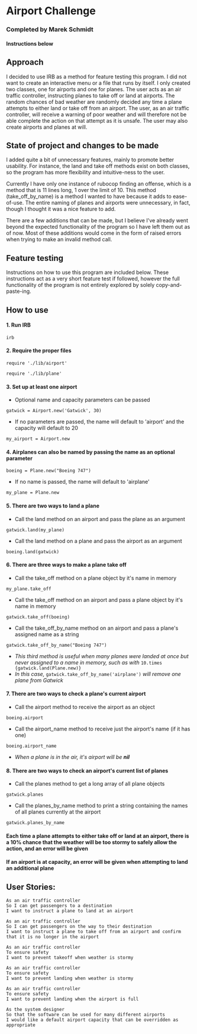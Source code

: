 # Airport Challenge

### Completed by Marek Schmidt
#### Instructions below

## Approach
I decided to use IRB as a method for feature testing this program. I did not want to create an interactive menu or a file that runs by itself. I only created two classes, one for airports and one for planes. The user acts as an air traffic controller, instructing planes to take off or land at airports. The random chances of bad weather are randomly decided any time a plane attempts to either land or take off from an airport. The user, as an air traffic controller, will receive a warning of poor weather and will therefore not be able complete the action on that attempt as it is unsafe. The user may also create airports and planes at will.

## State of project and changes to be made
I added quite a bit of unnecessary features, mainly to promote better usability. For instance, the land and take off methods exist on both classes, so the program has more flexibility and intuitive-ness to the user.

Currently I have only one instance of rubocop finding an offense, which is a method that is 11 lines long, 1 over the limit of 10. This method (take_off_by_name) is a method I wanted to have because it adds to ease-of-use. The entire naming of planes and airports were unnecessary, in fact, though I thought it was a nice feature to add.

There are a few additions that can be made, but I believe I've already went beyond the expected functionality of the program so I have left them out as of now. Most of these additions would come in the form of raised errors when trying to make an invalid method call.

## Feature testing
Instructions on how to use this program are included below. These instructions act as a very short feature test if followed, however the full functionality of the program is not entirely explored by solely copy-and-paste-ing.

## How to use

#### 1. Run IRB
```
irb
```

#### 2. Require the proper files
```
require './lib/airport'
```
```
require './lib/plane'
```

#### 3. Set up at least one airport  
  * Optional name and capacity parameters can be passed
  ```
  gatwick = Airport.new('Gatwick', 30)
  ```
  * If no parameters are passed, the name will default to 'airport' and the capacity will default to 20
  ```
  my_airport = Airport.new
  ```  

#### 4. Airplanes can also be named by passing the name as an optional parameter
  ```
  boeing = Plane.new("Boeing 747")
  ```  
  * If no name is passed, the name will default to 'airplane'
  ```
  my_plane = Plane.new
  ```

#### 5. There are two ways to land a plane  
  * Call the land method on an airport and pass the plane as an argument
  ```
  gatwick.land(my_plane)
  ```
  * Call the land method on a plane and pass the airport as an argument
  ```
  boeing.land(gatwick)
  ```

#### 6. There are three ways to make a plane take off  
  * Call the take_off method on a plane object by it's name in memory
  ```
  my_plane.take_off
  ```  
  * Call the take_off method on an airport and pass a plane object by it's name in memory
  ```
  gatwick.take_off(boeing)
  ```
  * Call the take_off_by_name method on an airport and pass a plane's assigned name as a string
  ```
  gatwick.take_off_by_name("Boeing 747")
  ```
  * _This third method is useful when many planes were landed at once but never assigned to a name in memory, such as with_ `10.times {gatwick.land(Plane.new)}`  
  * _In this case,_ `gatwick.take_off_by_name('airplane')` _will remove one plane from Gatwick_

#### 7. There are two ways to check a plane's current airport  
  * Call the airport method to receive the airport as an object
  ```
  boeing.airport
  ```  
  * Call the airport_name method to receive just the airport's name (if it has one)
  ```
  boeing.airport_name
  ```  
  * _When a plane is in the air, it's airport will be **nil**_  

#### 8. There are two ways to check an airport's current list of planes  
  * Call the planes method to get a long array of all plane objects
  ```
  gatwick.planes
  ```  
  * Call the planes_by_name method to print a string containing the names of all planes currently at the airport
  ```
  gatwick.planes_by_name
  ```

#### Each time a plane attempts to either take off or land at an airport, there is a 10% chance that the weather will be too stormy to safely allow the action, and an error will be given

#### If an airport is at capacity, an error will be given when attempting to land an additional plane

## User Stories:
```
As an air traffic controller
So I can get passengers to a destination
I want to instruct a plane to land at an airport
```
```
As an air traffic controller
So I can get passengers on the way to their destination
I want to instruct a plane to take off from an airport and confirm that it is no longer in the airport
```
```
As an air traffic controller
To ensure safety
I want to prevent takeoff when weather is stormy
```
```
As an air traffic controller
To ensure safety
I want to prevent landing when weather is stormy
```
```
As an air traffic controller
To ensure safety
I want to prevent landing when the airport is full
```
```
As the system designer
So that the software can be used for many different airports
I would like a default airport capacity that can be overridden as appropriate
```
